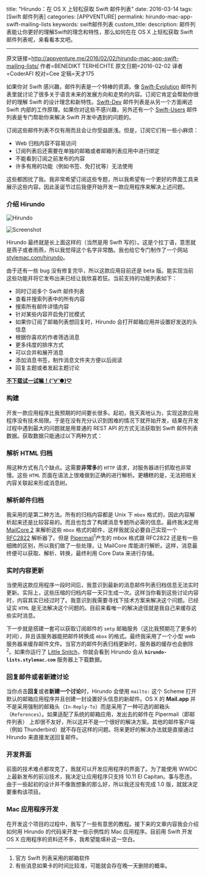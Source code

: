 title: "Hirundo：在 OS X 上轻松获取 Swift 邮件列表"
date: 2016-03-14
tags: [Swift 邮件列表]
categories: [APPVENTURE]
permalink: hirundo-mac-app-swift-mailing-lists
keywords: swift邮件列表
custom_title: 
description: 邮件列表能让你更好的理解Swift的理念和特性，那么如何在在 OS X 上轻松获取 Swift 邮件列表呢，来看看本文吧。

---
原文链接=http://appventure.me/2016/02/02/hirundo-mac-app-swift-mailing-lists/
作者=BENEDIKT TERHECHTE
原文日期=2016-02-02
译者=CoderAFI
校对=Cee
定稿=天才175

<!--此处开始正文-->

如果你对 Swift 感兴趣，邮件列表是一个特棒的资源。像 [Swift-Evolution](https://lists.swift.org/mailman/listinfo/swift-evolution) 邮件列表里就讨论了很多关于语言未来的发展方向和走势的内容。订阅它肯定会帮助你很好的理解 Swift 的设计理念和新特性。[Swift-Dev](https://lists.swift.org/mailman/listinfo/swift-dev) 邮件列表是从另一个方面阐述 Swift 内部的工作原理。如果你对这些不感兴趣，另外还有一个 [Swift-Users](https://lists.swift.org/mailman/listinfo/swift-users) 邮件列表是专门帮助你来解决 Swift 开发中遇到的问题的。

<!--more-->

订阅这些邮件列表不仅有用而且会让你受益匪浅。但是，订阅它们有一些小麻烦：

- Web 归档内容不容易访问
- 订阅列表后还需要在单独的邮箱或者邮箱列表应用中进行绑定
- 不能看到订阅之前发布的内容
- 许多有用的功能（例如书签、免打扰等）无法使用

这些都困扰了我。我非常希望订阅这些专题，所以我希望有一个更好的界面工具来展示这些内容。因此圣诞节过后我便开始开发一款应用程序来解决上述问题。

### **介绍** Hirundo

![Hirundo](/img/articles/hirundo-mac-app-swift-mailing-lists/hirundo-title@2x.png1457917817.97722)

![Screenshot](/img/articles/hirundo-mac-app-swift-mailing-lists/teaser1-full@2x.png1457917822.1646836)

Hirundo 最终就是长上面这样的（当然是用 Swift 写的）。这是个拉丁语，意思就是燕子或者雨燕，所以我觉得这个名字非常酷。我也给它专门制作了一个网站[stylemac.com/hirundo](https://stylemac.com/hirundo/)。

由于还有一些 bug 没有修复完毕，所以这款应用目前还是 beta 版。能实现当前这些功能并将它发布出来已经让我欣喜若狂。当前支持的功能列表如下：

- 同时订阅多个 Swift 邮件列表
- 查看并搜索列表中的所有内容
- 搜索所有邮件详情内容
- 针对某些内容开启免打扰模式
- 如果你订阅了邮箱列表想回复时，Hirundo 会打开邮箱应用并设置好发送的头信息
- 根据你喜欢的作者筛选消息
- 更多纬度的排序方式
- 可以合并和展开消息
- 添加消息书签，制作消息文件夹方便以后阅读
- 回复主题或者发起主题讨论

**[不下载试一试嘛！(‘∀’●)♡](https://stylemac.com/hirundo)**

### 构建

开发一款应用程序比我预期的时间要长很多。起初，我天真地认为，实现这款应用程序没有技术局限。于是在没有充分认识到困难的情况下就开始开发，结果在开发过程中遇到最大的问题就是用普通的 REST API 的方式无法获取到 Swift 邮件列表数据。获取数据只能通过以下两种方式：

### 解析 HTML 归档

用这种方式有几个缺点。这需要**非常多**的 `HTTP` 请求，对服务器进行抓取也非常慢。这些 `HTML` 页面在语法上很难做到正确的进行解析。更糟糕的是，无法把相关内容关联起来形成消息树。

### 解析邮件归档

我采用的是第二种方法。所有的归档内容都是 Unix 下 `mbox` 格式的，因此内容解析起来还是比较容易的。而且也包含了构建消息专题所必需的信息。最终我决定用 [MailCore 2](https://github.com/MailCore/mailcore2) 来解析这些 `mbox` 格式的邮件，这样我就没必要自己实现一个 [RFC2822](https://tools.ietf.org/html/rfc2822) 解析器了。但是 [Pipermail](https://en.wikipedia.org/wiki/GNU_Mailman)<sup>1</sup>产生的 mbox 格式跟 RFC2822 还是有一些细微的区别，所以我们做了一些处理，让 MailCore 库能进行解析。这样，消息最终便可以获取、解析、转换，最终利用 Core Data 来进行存储。

### 实时内容更新

当使用这款应用程序一段时间后，我意识到最新的消息邮件列表归档信息无法实时更新。实际上，这些压缩的归档内容一天只生成一次。这样当你看到这些讨论内容时，内容其实已经过时了。我意识到我需要寻找下技术方案来解决这个问题。已经证实 `HTML` 是无法解决这个问题的。目前来看唯一的解决途径就是我自己来缓存这些实时消息。

下一步就是搭建一套可以获取订阅邮件的 `smtp` 邮箱服务（这比我预期花了更多的时间），并且该服务器能把邮件转换成 `mbox` 的格式。最终我采用了一个小型 web 服务器来缓存邮件文件。当官方的邮件列表归档更新时，服务器的缓存也会删除<sup>2</sup>。如果你运行了 [Little Snitch](https://www.obdev.at/products/littlesnitch/index.html)，你就会看到 Hirundo 会从 **`hirundo-lists.stylemac.com`** 服务器上下载数据。

### 回复邮件或者新建讨论

当你点击**回复**或者**新建一个讨论**时，Hirundo 会使用 `mailto:` 这个 Scheme 打开默认的邮箱应用程序并且创建一封设置好头信息的新邮件。OS X 的 **Mail.app** 并不是采用强制的邮箱头（`In-Reply-To`）而是采用了一种可选的邮箱头（`References`）。如果适配了系统的邮箱应用，发出去的邮件在 Pipermail（即邮件列表） 上却很不友好，所以这并不是一个很好的解决方案。其他的邮件客户端（例如 Thunderbird）就不存在这样的问题。将来更好的解决办法就是直接通过 Hirundo 来直接发送回复邮件。

### 开发界面

前面的技术难点都攻克了，我就可以开发应用程序的界面了。为了能使用 WWDC 上最新发布的前沿技术，我决定让应用程序只支持 10.11 El Capitan。事与愿违，由于一些起初的设计并不像我想象的那么好，所以我还没有完成 1.0 版，就就决定要重构该项目。

### Mac 应用程序开发

在开发这个项目的过程中，我写了一些有意思的教程。接下来的文章内容我会介绍如何用 Hirundo 的代码来开发一些示例性的 Mac 应用程序。目前用 Swift 开发 OS X 应用程序的资料还不多，我希望能填补这一空白。

---

1. 官方 Swift 列表采用的邮箱软件
2. 有些消息如果卡的时间比较准，可能就会存在晚一天删除的概率。

